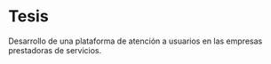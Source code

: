 # Tesis
Desarrollo de una plataforma de atención a usuarios en las empresas prestadoras de servicios.
